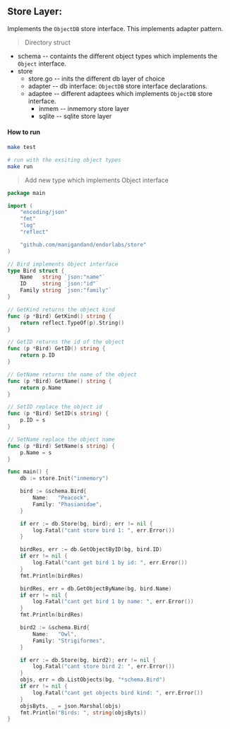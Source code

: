 ## Store Layer:

Implements the `ObjectDB` store interface. This implements adapter pattern.

> Directory struct

- schema
  -- containts the different object types which implements the `Object` interface.
- store
  - store.go
    -- inits the different db layer of choice
  - adapter
    -- db interface: `ObjectDB` store interface declarations.
  - adaptee
    -- different adaptees which implements `ObjectDB` store interface.
    - inmem
      -- inmemory store layer
    - sqlite
      -- sqlite store layer

#### How to run

```sh
make test

# run with the exsiting object types
make run
```

> Add new type which implements Object interface

```go
package main

import (
	"encoding/json"
	"fmt"
	"log"
	"reflect"

	"github.com/manigandand/endorlabs/store"
)

// Bird implements Object interface
type Bird struct {
	Name   string `json:"name"`
	ID     string `json:"id"`
	Family string `json:"family"`
}

// GetKind returns the object kind
func (p *Bird) GetKind() string {
	return reflect.TypeOf(p).String()
}

// GetID returns the id of the object
func (p *Bird) GetID() string {
	return p.ID
}

// GetName returns the name of the object
func (p *Bird) GetName() string {
	return p.Name
}

// SetID replace the object id
func (p *Bird) SetID(s string) {
	p.ID = s
}

// SetName replace the object name
func (p *Bird) SetName(s string) {
	p.Name = s
}

func main() {
	db := store.Init("inmemory")

	bird := &schema.Bird{
		Name:   "Peacock",
		Family: "Phasianidae",
	}

	if err := db.Store(bg, bird); err != nil {
		log.Fatal("cant store bird 1: ", err.Error())
	}

	birdRes, err := db.GetObjectByID(bg, bird.ID)
	if err != nil {
		log.Fatal("cant get bird 1 by id: ", err.Error())
	}
	fmt.Println(birdRes)

	birdRes, err = db.GetObjectByName(bg, bird.Name)
	if err != nil {
		log.Fatal("cant get bird 1 by name: ", err.Error())
	}
	fmt.Println(birdRes)

	bird2 := &schema.Bird{
		Name:   "Owl",
		Family: "Strigiformes",
	}

	if err := db.Store(bg, bird2); err != nil {
		log.Fatal("cant store bird 2: ", err.Error())
	}
	objs, err = db.ListObjects(bg, "*schema.Bird")
	if err != nil {
		log.Fatal("cant get objects bird kind: ", err.Error())
	}
	objsByts, _ = json.Marshal(objs)
	fmt.Println("Birds: ", string(objsByts))
}

```
